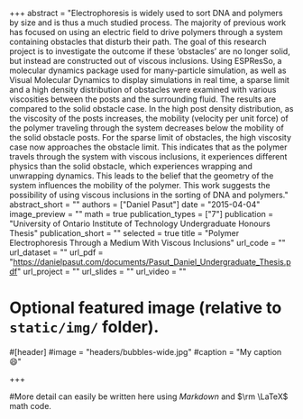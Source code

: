 +++
abstract = "Electrophoresis is widely used to sort DNA and polymers by size and is thus a much studied process. The majority of previous work has focused on using an electric field to drive polymers through a system containing obstacles that disturb their path. The goal of this research project is to investigate the outcome if these ’obstacles’ are no longer solid, but instead are constructed out of viscous inclusions. Using ESPResSo, a molecular dynamics package used for many-particle simulation, as well as Visual Molecular Dynamics to display simulations in real time, a sparse limit and a high density distribution of obstacles were examined with various viscosities between the posts and the surrounding fluid. The results are compared to the solid obstacle case. In the high post density distribution, as the viscosity of the posts increases, the mobility (velocity per unit force) of the polymer traveling through the system decreases below the mobility of the solid obstacle posts. For the sparse limit of obstacles, the high viscosity case now approaches the obstacle limit. This indicates that as the polymer travels through the system with viscous inclusions, it experiences different physics than the solid obstacle, which experiences wrapping and unwrapping dynamics. This leads to the belief that the geometry of the system influences the mobility of the polymer. This work suggests the possibility of using viscous inclusions in the sorting of DNA and polymers."
abstract_short = ""
authors = ["Daniel Pasut"]
date = "2015-04-04"
image_preview = ""
math = true
publication_types = ["7"]
publication = "University of Ontario Institute of Technology Undergraduate Honours Thesis"
publication_short = ""
selected = true
title = "Polymer Electrophoresis Through a Medium With Viscous Inclusions"
url_code = ""
url_dataset = ""
url_pdf = "https://danielpasut.com/documents/Pasut_Daniel_Undergraduate_Thesis.pdf"
url_project = ""
url_slides = ""
url_video = ""



# Optional featured image (relative to `static/img/` folder).
#[header]
#image = "headers/bubbles-wide.jpg"
#caption = "My caption :smile:"

+++

#More detail can easily be written here using *Markdown* and $\rm \LaTeX$ math code.
